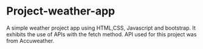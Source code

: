 # Project-weather-app
A simple weather project app using HTML,CSS, Javascript and bootstrap. It exhibits the use of APIs with the fetch method. API used for this project was from Accuweather.
